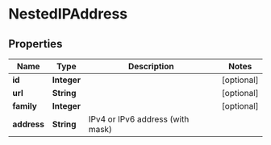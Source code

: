 # NestedIPAddress

## Properties
Name | Type | Description | Notes
------------ | ------------- | ------------- | -------------
**id** | **Integer** |  |  [optional]
**url** | **String** |  |  [optional]
**family** | **Integer** |  |  [optional]
**address** | **String** | IPv4 or IPv6 address (with mask) | 
